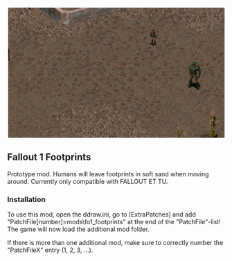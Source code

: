 <p align="center"><img src="footprints.png" alt="Footprints"/></p>

Fallout 1 Footprints
-----------------

Prototype mod. Humans will leave footprints in soft sand when moving around. Currently only compatible with FALLOUT ET TU.

### Installation
To use this mod, open the ddraw.ini, go to [ExtraPatches] and add "PatchFile[number]=mods\fo1_footprints" at the end of the "PatchFile"-list!
The game will now load the additional mod folder.

If there is more than one additional mod, make sure to correctly number the "PatchFileX" entry (1, 2, 3, ...).
